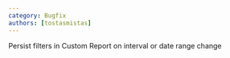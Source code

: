 ```yaml
---
category: Bugfix
authors: [tostasmistas]
---
```


Persist filters in Custom Report on interval or date range change
